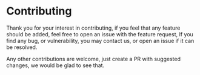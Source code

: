 # Contributing

Thank you for your interest in contributing, if you feel that any feature should be added, feel free to open an issue with the feature request, If you find any bug, or vulnerability, you may contact us, or open an issue if it can be resolved.

Any other contributions are welcome, just create a PR with suggested changes, we would be glad to see that.
